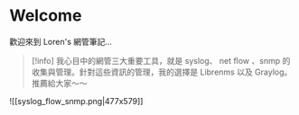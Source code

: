 # Welcome

歡迎來到 Loren's  網管筆記... 

>[!info]
>我心目中的網管三大重要工具，就是 syslog、 net flow 、snmp 的收集與管理。針對這些資訊的管理，我的選擇是 Librenms 以及 Graylog。 推薦給大家～～


![[syslog_flow_snmp.png|477x579]]

